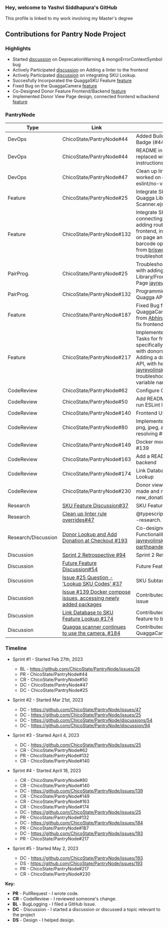 ### Hey, welcome to Yashvi Siddhapura's GitHub

This profile is linked to my work involving my Master's degree


## Contributions for Pantry Node Project

### Highlights

* Started [discussion](https://github.com/ChicoState/PantryNode/issues/26) on DeprecationWarning & mongoErrorContextSymbol bug
* Actively Participated [discussion](https://github.com/ChicoState/PantryNode/issues/116) on Adding a linter to the frontend
* Actively Participated [discussion](https://github.com/ChicoState/PantryNode/discussions/37) on integrating SKU Lookup. 
* Succesfully Incorporated the QuaggaSKU Feature [feature](https://github.com/ChicoState/PantryNode/pull/132) 
* Fixed Bug on the QuaggaCamera [feature](https://github.com/ChicoState/PantryNode/pull/187)
* Co-Designed Donor Feature Frontend/Backend [feature](https://github.com/ChicoState/PantryNode/issues/193)
* Implemented Donor View Page design, connected frontend w/backend [feature](https://github.com/ChicoState/PantryNode/pull/217)


### PantryNode

| Type       | Link                     | Notes                                      |
|------------|--------------------------|--------------------------------------------|
| DevOps     | ChicoState/PantryNode#44 | Added Build Node Status Badge (#44)              | 
| DevOps     | ChicoState/PantryNode#44 | README instructions - replaced with TravisCI instructions    | 
| DevOps     | ChicoState/PantryNode#47 | Clean up linter rule overrides, worked on  @typescript-eslint/no-var-requires   | 
| Feature    | ChicoState/PantryNode#25 | Integrate SKU lookup, adding Quagga Library and Scanner.ejs page                     | 
| Feature    | ChicoState/PantryNode#132 | Integrate SKU lookup, connecting the backend, adding routes, connecting frontend, integrating scanner on page and manually lookup barcode option, with help from [briswells]( https://github.com/briswells) for api route troubleshotting                  | 
| PairProg.  | ChicoState/PantryNode#25 | Troubleshooting/Programming with adding the Quagga Library/Frontend Scanner Page [jayrevolinskyjr](https://github.com/jayrevolinskyjr)   |
| PairProg.  | ChicoState/PantryNode#132 | Programming with adding Quagga API [Anoushka444](https://github.com/Anoushka444)   |
| Feature    | ChicoState/PantryNode#187 | Fixed Bug fixes, with QuaggaCamera, with help from [AbhinavReddy-Dev](https://github.com/AbhinavReddy-Dev) to fix frontend design                    |
| Feature    | ChicoState/PantryNode#217 | Implemented the Donor Page Tasks for frontend/backend, specifically updating frontend with donors from database, Adding a donor with backend API, with help from [jayrevolinskyjr](https://github.com/jayrevolinskyjr) with troubleshooting JSON string variable names             | 
| CodeReview | ChicoState/PantryNode#62 | Configure Git LFS           |
| CodeReview | ChicoState/PantryNode#50 | Add README instructions to run ESLint locally      |
| CodeReview | ChicoState/PantryNode#140 | Frontend UI #140            |
| CodeReview | ChicoState/PantryNode#80  |Implemented lfs for all image png, jpeg, and jpg files resolving #62            |
| CodeReview | ChicoState/PantryNode#149  | Docker module issue Closing #139      |
| CodeReview | ChicoState/PantryNode#163  | Add a README for the backend        |
| CodeReview | ChicoState/PantryNode#174  | Link Database to SKU Feature Lookup          |
| CodeReview | ChicoState/PantryNode#230  | Donor viewpage, transactions made and make a new_donation features          |
| Research   | [SKU Feature Discussion#37](https://github.com/ChicoState/PantryNode/discussions/37) | SKU Feature -research.                     |
| Research   | [Clean up linter rule overrides#47](https://github.com/ChicoState/PantryNode/issues/47)| @typescript no-var requires -research.    | 
| Research/Discussion   | [Donor Lookup and Add Donation at Checkout #193](https://github.com/ChicoState/PantryNode/issues/193)| Co-designed Donor Page Functionality with [jayrevolinskyjr](https://github.com/jayrevolinskyjr), [Anoushka444](https://github.com/Anoushka444), [parthpandey1](https://github.com/parthpandey1)     |            
| Discussion | [Sprint 2 Retrospective #94](https://github.com/ChicoState/PantryNode/discussions/94) | Sprint 2 Retrospective.                     |
| Discussion | [Future Feature Discussion#54](https://github.com/ChicoState/PantryNode/discussions/54) | Future Feature Discussion.                 |
| Discussion | [Issue #25 Question - 'Lookup SKU Codes' #37](https://github.com/ChicoState/PantryNode/discussions/37)| SKU Subtasks implementation |
| Discussion | [Issue #139 Docker compose issues, accessing newly added packages](https://github.com/ChicoState/PantryNode/issues/139)| Contributed to solving docker issue |
| Discussion | [Link Database to SKU Feature Lookup #174](https://github.com/ChicoState/PantryNode/issues/25)| Contributed linking SKU feature to backend |
| Discussion | [Quagga scanner continues to use the camera. #184](https://github.com/ChicoState/PantryNode/issues/184)| Contributed to resolve QuaggaCamera Bug |

### Timeline

* Sprint #1 - Started Feb 27th, 2023
  - BL -  https://github.com/ChicoState/PantryNode/issues/26
  - PR - ChicoState/PantryNode#44 
  - CR - ChicoState/PantryNode#50 
  - DC - ChicoState/PantryNode#47 
  - DC - ChicoState/PantryNode#25 
* Sprint #2 - Started Mar 21st, 2023
  - DC - https://github.com/ChicoState/PantryNode/issues/47
  - DC - https://github.com/ChicoState/PantryNode/issues/25
  - DC - https://github.com/ChicoState/PantryNode/discussions/54
  - DC - https://github.com/ChicoState/PantryNode/discussion/94
 * Sprint #3 - Started April 4, 2023
   - DC - https://github.com/ChicoState/PantryNode/issues/25
   - CR - ChicoState/PantryNode#62 
   - PR - ChicoState/PantryNode#132 
   - CR - ChicoState/PantryNode#140
 * Sprint #4 - Started April 18, 2023
   - CR - ChicoState/PantryNode#80
   - CR - ChicoState/PantryNode#140
   - DC - https://github.com/ChicoState/PantryNode/issues/139
   - CR - ChicoState/PantryNode#149
   - CR - ChicoState/PantryNode#163
   - CR - ChicoState/PantryNode#174
   - DC - https://github.com/ChicoState/PantryNode/issues/25
   - PR - ChicoState/PantryNode#132
   - DC - https://github.com/ChicoState/PantryNode/issues/184
   - PR - ChicoState/PantryNode#187
   - DC - https://github.com/ChicoState/PantryNode/issues/193
   - PR - ChicoState/PantryNode#217
   
 * Sprint #5 - Started May 2, 2023
   - DC - https://github.com/ChicoState/PantryNode/issues/193
   - DS - https://github.com/ChicoState/PantryNode/issues/193
   - PR - ChicoState/PantryNode#217
   - CR - ChicoState/PantryNode#230
  
**Key:**

- **PR** - PullRequest - I wrote code.
- **CR** - CodeReview - I reviewed someone's change.
- **BL** - BugLogging - I filed a GitHub Issue.
- **DC** - Discussion - I started a discussion or discussed a topic relevant to the project
- **DS** - Design - I helped design.




<!--
**ysiddhapura/ysiddhapura** is a ✨ _special_ ✨ repository because its `README.md` (this file) appears on your GitHub profile.

Here are some ideas to get you started:

- 🔭 I’m currently working on ...
- 🌱 I’m currently learning ...
- 👯 I’m looking to collaborate on ...
- 🤔 I’m looking for help with ...
- 💬 Ask me about ...
- 📫 How to reach me: ...
- 😄 Pronouns: ...
- ⚡ Fun fact: ...
-->
